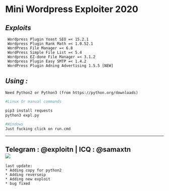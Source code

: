 # Mini Wordpress Exploiter 2020

*Exploits*
----
```
 Wordpress Plugin Yoast SEO =< 15.2.1
 Wordpress Plugin Rank Math =< 1.0.52.1
 WordPress File Manager =< 6.8 
 WordPress Simple File List =< 5.4
 Wordpress EZ-done File Manager =< 3.1.2
 Wordpress Plugin Easy SMTP =< 1.4.2
 WordPress Plugin Adning Advertising 1.5.5 [NEW]
```
*Using :*
----
```
Need Python2 or Python3 (from https://python.org/downloads)
```
```bash
#Linux Or manual commands

pip3 install requests
python3 expl.py

#Windows 
Just fucking click on run.cmd 
```
----
Telegram : @exploitn | ICQ : @samaxtn
<br><img src="https://imgur.com/YmOknAH.png">
---
```
last update:
* Adding copy for python2
* Adding reverseip 
* Adding new exploit
* bug fixed
```
